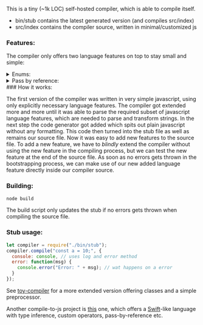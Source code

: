 This is a tiny (~1k LOC) self-hosted compiler, which is able to compile itself.

 * bin/stub contains the latest generated version (and compiles src/index)
 * src/index contains the compiler source, written in minimal/customized js

### Features:
The compiler only offers two language features on top to stay small and simple:

<details>
  <summary>Enums:</summary>

````js
enum Direction {
  Up = 0,
  Down,
  Left,
  Right
}
let dir = .Up || Direction.Right;
````
Compiles into:
````js
var Direction;
(function(Direction) {
  Direction[Direction['Up'] = 0] = 'Up';
  Direction[Direction['Down'] = 1] = 'Down';
  Direction[Direction['Left'] = 2] = 'Left';
  Direction[Direction['Right'] = 3] = 'Right';
})(Direction || (Direction = {}));
let dir = 0 || 3;
````
</details>
<details>
  <summary>Pass by reference:</summary>

````js
function swap(inout a, inout b) {
  let tmp = a;
  a = b;
  b = tmp;
};
let test1 = 5;
let test2 = 10;
console.log(test1, test2); // 5, 10
swap(test1, test2); // swap both variables
console.log(test1, test2); // 10, 5
````
Compiles into:
````js
function swap(a, b) {
  let tmp = a.$iov;
  a.$iov = b.$iov;
  b.$iov = tmp;
};
let test1 = { $iov: 5 };
let test2 = { $iov: 10 };
console.log(test1.$iov, test2.$iov);
swap(test1, test2);
console.log(test1.$iov, test2.$iov);
````
</details>
### How it works:

The first version of the compiler was written in very simple javascript, using only explicitly necessary language features. The compiler got extended more and more until it was able to parse the required subset of javascript language features, which are needed to parse and transform strings. In the next step the code generator got added which spits out plain javascript without any formatting. This code then turned into the stub file as well as remains our source file. Now it was easy to add new features to the source file. To add a new feature, we have to *blindly* extend the compiler without using the new feature in the compiling process, but we can test the new feature at the end of the source file. As soon as no errors gets thrown in the bootstrapping process, we can make use of our new added language feature directly inside our compiler source.

### Building:
````c
node build
````
The build script only updates the stub if no errors gets thrown when compiling the  source file.

### Stub usage:
````js
let compiler = require("./bin/stub");
compiler.compile("const a = 10;", {
  console: console, // uses log and error method
  error: function(msg) {
    console.error("Error: " + msg); // wat happens on a error
  }
});
````

See [toy-compiler](https://github.com/maierfelix/toy-compiler) for a more extended version offering classes and a simple preprocessor.

Another compile-to-js project is [this](https://github.com/maierfelix/hevia-compiler) one, which offers a [Swift](https://developer.apple.com/swift/)-like language with type inference, custom operators, pass-by-reference etc.

